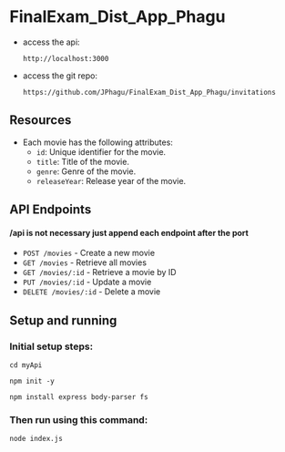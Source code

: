 # FinalExam_Dist_App_Phagu
- access the api:
     ```
     http://localhost:3000
    ```
- access the git repo:
     ```
     https://github.com/JPhagu/FinalExam_Dist_App_Phagu/invitations
    ```
## Resources

- Each movie has the following attributes:
  - `id`: Unique identifier for the movie.
  - `title`: Title of the movie.
  - `genre`: Genre of the movie.
  - `releaseYear`: Release year of the movie.

## API Endpoints
#### /api is not necessary just append each endpoint after the port
- `POST /movies` - Create a new movie
- `GET /movies` - Retrieve all movies
- `GET /movies/:id` - Retrieve a movie by ID
- `PUT /movies/:id` - Update a movie
- `DELETE /movies/:id` - Delete a movie

## Setup and running
### Initial setup steps:
    cd myApi

    npm init -y

    npm install express body-parser fs

    
    
### Then run using this command:
 
    node index.js

